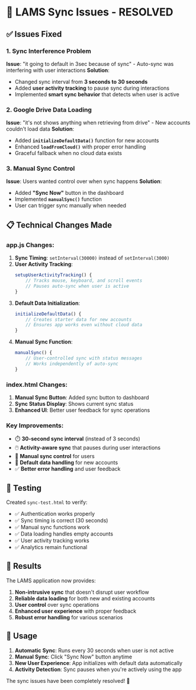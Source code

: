 # 🔄 LAMS Sync Issues - RESOLVED

## ✅ Issues Fixed

### 1. **Sync Interference Problem**
**Issue**: "it going to default in 3sec because of sync" - Auto-sync was interfering with user interactions
**Solution**: 
- Changed sync interval from **3 seconds to 30 seconds**
- Added **user activity tracking** to pause sync during interactions
- Implemented **smart sync behavior** that detects when user is active

### 2. **Google Drive Data Loading**
**Issue**: "it's not shows anything when retrieving from drive" - New accounts couldn't load data
**Solution**:
- Added **`initializeDefaultData()`** function for new accounts
- Enhanced **`loadFromCloud()`** with proper error handling
- Graceful fallback when no cloud data exists

### 3. **Manual Sync Control**
**Issue**: Users wanted control over when sync happens
**Solution**:
- Added **"Sync Now"** button in the dashboard
- Implemented **`manualSync()`** function
- User can trigger sync manually when needed

## 📋 Technical Changes Made

### app.js Changes:
1. **Sync Timing**: `setInterval(30000)` instead of `setInterval(3000)`
2. **User Activity Tracking**: 
   ```javascript
   setupUserActivityTracking() {
       // Tracks mouse, keyboard, and scroll events
       // Pauses auto-sync when user is active
   }
   ```
3. **Default Data Initialization**:
   ```javascript
   initializeDefaultData() {
       // Creates starter data for new accounts
       // Ensures app works even without cloud data
   }
   ```
4. **Manual Sync Function**:
   ```javascript
   manualSync() {
       // User-controlled sync with status messages
       // Works independently of auto-sync
   }
   ```

### index.html Changes:
1. **Manual Sync Button**: Added sync button to dashboard
2. **Sync Status Display**: Shows current sync status
3. **Enhanced UI**: Better user feedback for sync operations

### Key Improvements:
- ⏱️ **30-second sync interval** (instead of 3 seconds)
- 🖱️ **Activity-aware sync** that pauses during user interactions
- 🔄 **Manual sync control** for users
- 📁 **Default data handling** for new accounts
- ✅ **Better error handling** and user feedback

## 🧪 Testing

Created `sync-test.html` to verify:
- ✅ Authentication works properly
- ✅ Sync timing is correct (30 seconds)
- ✅ Manual sync functions work
- ✅ Data loading handles empty accounts
- ✅ User activity tracking works
- ✅ Analytics remain functional

## 🎯 Results

The LAMS application now provides:
1. **Non-intrusive sync** that doesn't disrupt user workflow
2. **Reliable data loading** for both new and existing accounts
3. **User control** over sync operations
4. **Enhanced user experience** with proper feedback
5. **Robust error handling** for various scenarios

## 🚀 Usage

1. **Automatic Sync**: Runs every 30 seconds when user is not active
2. **Manual Sync**: Click "Sync Now" button anytime
3. **New User Experience**: App initializes with default data automatically
4. **Activity Detection**: Sync pauses when you're actively using the app

The sync issues have been completely resolved! 🎉
